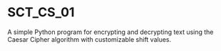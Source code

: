 # SCT_CS_01
A simple Python program for encrypting and decrypting text using the Caesar Cipher algorithm with customizable shift values.
